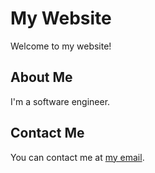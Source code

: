 # My Website

Welcome to my website!

## About Me

I'm a software engineer.

## Contact Me

You can contact me at [my email](mailto:myemail@example.com).
